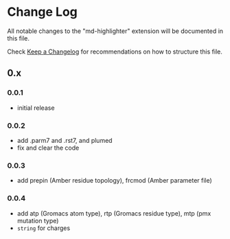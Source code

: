 # Change Log

All notable changes to the "md-highlighter" extension will be documented in this file.

Check [Keep a Changelog](http://keepachangelog.com/) for recommendations on how to structure this file.

## 0.x

### 0.0.1

- initial release

### 0.0.2

- add .parm7 and .rst7, and plumed
- fix and clear the code

### 0.0.3

- add prepin (Amber residue topology), frcmod (Amber parameter file)

### 0.0.4

- add atp (Gromacs atom type), rtp (Gromacs residue type), mtp (pmx mutation type)
- `string` for charges

